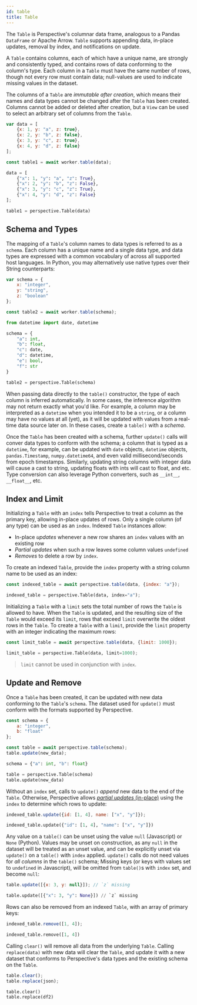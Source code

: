 ```yaml
---
id: table
title: Table
---
```


<script src="../../../../js/index.js"></script>
<link rel="stylesheet" href="../../../../css/concepts/index.css">

The `Table` is Perspective's columnar data frame, analogous to a
Pandas `DataFrame` or Apache Arrow. `Table` supports appending data, in-place
updates, removal by index, and notifications on update.

A `Table` contains columns, each of which have a unique name, are strongly and
consistently typed, and contains rows of data conforming to the column's type.
Each column in a `Table` must have the same number of rows, though not every
row must contain data; null-values are used to indicate missing values in the
dataset.

The columns of a `Table` are _immutable after creation_, which means their names
and data types cannot be changed after the `Table` has been created. Columns
cannot be added or deleted after creation, but a `View` can be used to select
an arbitrary set of columns from the `Table`.

```javascript
var data = [
    {x: 1, y: "a", z: true},
    {x: 2, y: "b", z: false},
    {x: 3, y: "c", z: true},
    {x: 4, y: "d", z: false}
];

const table1 = await worker.table(data);
```

```python
data = [
    {"x": 1, "y": "a", "z": True},
    {"x": 2, "y": "b", "z": False},
    {"x": 3, "y": "c", "z": True},
    {"x": 4, "y": "d", "z": False}
];

table1 = perspective.Table(data)
```

## Schema and Types

The mapping of a `Table`'s column names to data types is referred to as a
`schema`. Each column has a unique name and a single data type, and
data types are expressed with a common vocabulary of across all supported host
languages.  In Python, you may alternatively use native types over their String
counterparts:

```javascript
var schema = {
    x: "integer",
    y: "string",
    z: "boolean"
};

const table2 = await worker.table(schema);
```

```python
from datetime import date, datetime

schema = {
    "a": int,
    "b": float,
    "c": date,
    "d": datetime,
    "e": bool,
    "f": str
}

table2 = perspective.Table(schema)
```

When passing data directly to the `table()` constructor, the type of each
column is inferred automatically.  In some cases, the inference algorithm may
not return exactly what you'd like.  For example, a column may be interpreted
as a `datetime` when you intended it to be a `string`, or a column may have no
values at all (yet), as it will be updated with values from a real-time data
source later on.  In these cases, create a `table()` with a _schema_.

Once the `Table` has been created with a schema, further `update()` calls will
conver data types to conform with the schema;  a column that is typed as a
`datetime`, for example, can be updated
with `date` objects, `datetime` objects, `pandas.Timestamp`, `numpy.datetime64`,
and even valid millisecond/seconds from epoch timestamps. Similarly, updating
string columns with integer data will cause a cast to string, updating floats
with ints will cast to float, and etc.  Type conversion can also leverage Python
converters, such as `__int__`, `__float__`, etc.

## Index and Limit

Initializing a `Table` with an `index` tells Perspective to treat a column as
the primary key, allowing in-place updates of rows.  Only a single column
(of any type) can be used as an `index`.  Indexed `Table` instances allow:

- In-place _updates_ whenever a new row shares an `index` values with an existing row
- _Partial updates_ when such a row leaves some column values `undefined`
- _Removes_ to delete a row by `index`.

To create an indexed `Table`, provide the `index` property with a string column
name to be used as an index:

```javascript
const indexed_table = await perspective.table(data, {index: "a"});
```

```python
indexed_table = perspective.Table(data, index="a");
```

Initializing a `Table` with a `limit` sets the total number of rows the `Table`
is allowed to have. When the `Table` is updated, and the resulting size of
the `Table` would exceed its `limit`, rows that exceed `limit` overwrite the
oldest rows in the `Table`.  To create a `Table` with a `limit`, provide the
`limit` property with an integer indicating the maximum rows:

```javascript
const limit_table = await perspective.table(data, {limit: 1000});
```

```python
limit_table = perspective.Table(data, limit=1000);
```

> `limit` cannot be used in conjunction with `index`.

## Update and Remove

Once a `Table` has been created, it can be updated with new data conforming to
the `Table`'s `schema`.  The dataset used for `update()` must conform with the
formats supported by Perspective.

```javascript
const schema = {
    a: "integer",
    b: "float"
};

const table = await perspective.table(schema);
table.update(new_data);
```

```python
schema = {"a": int, "b": float}

table = perspective.Table(schema)
table.update(new_data)
```

Without an `index` set, calls to `update()` _append_ new data to the end of the
`Table`.  Otherwise, Perspective allows [_partial updates_ (in-place)](#index-and-limit)
using the `index` to determine which rows to update:

```javascript
indexed_table.update({id: [1, 4], name: ["x", "y"]});
```

```python
indexed_table.update({"id": [1, 4], "name": ["x", "y"]})
```

Any value on a `table()` can be unset using the value `null` (Javascript) or
`None` (Python).  Values may be unset on construction, as any `null` in the
dataset will be treated as an unset value, and can be explicitly unset
via `update()` on a `table()` with `index` applied.  `update()` calls do not
need values for _all columns_ in the `table()` schema;
Missing keys (or keys with values set to `undefined`  in Javascript), will be
omitted from `table()`s with `index` set, and become `null`:

```javascript
table.update([{x: 3, y: null}]); // `z` missing
```

```python
table.update([{"x": 3, "y": None}]) // `z` missing
```

Rows can also be removed from an indexed `Table`, with an array of primary keys:

```javascript
indexed_table.remove([1, 4]);
```

```python
indexed_table.remove([1, 4])
```

Calling `clear()` will remove all data from the underlying
`Table`. Calling `replace(data)` with new data will clear the `Table`, and
update it with a new dataset that conforms to Perspective's data types and the
existing schema on the `Table`.

```javascript
table.clear();
table.replace(json);
```

```python
table.clear()
table.replace(df2)
```
